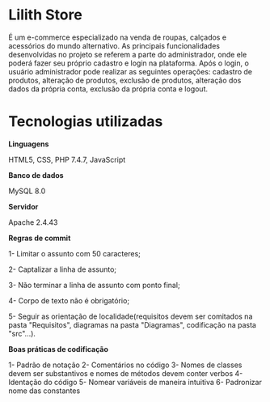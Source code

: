 # Lilith Store

É um e-commerce especializado na venda de roupas, calçados e acessórios do mundo alternativo. As principais funcionalidades desenvolvidas no projeto se referem a parte do administrador, onde ele poderá fazer seu próprio cadastro e login na plataforma. Após o login, o usuário administrador pode realizar as seguintes operações: cadastro de produtos, alteração de produtos, exclusão de produtos, alteração dos dados da própria conta, exclusão da própria conta e logout.

# Tecnologias utilizadas

**Linguagens**

HTML5, CSS, PHP 7.4.7, JavaScript

**Banco de dados**

MySQL 8.0

**Servidor**

Apache 2.4.43

**Regras de commit**

1- Limitar o assunto com 50 caracteres;

2- Captalizar a linha de assunto;

3- Não terminar a linha de assunto com ponto final;

4- Corpo de texto não é obrigatório;

5- Seguir as orientação de localidade(requisitos devem ser comitados na pasta "Requisitos", diagramas na pasta "Diagramas", codificação na pasta "src"...).

**Boas práticas de codificação**

1- Padrão de notação
2- Comentários no código
3- Nomes de classes devem ser substantivos e nomes de métodos devem conter verbos
4- Identação do código
5- Nomear variáveis de maneira intuitiva
6- Padronizar nome das constantes
